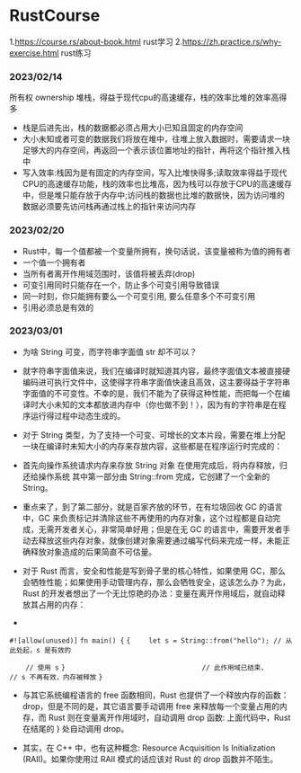 # RustCourse

1.https://course.rs/about-book.html rust学习
2.https://zh.practice.rs/why-exercise.html rust练习


### 2023/02/14
所有权 ownership
堆栈，得益于现代cpu的高速缓存，栈的效率比堆的效率高得多
- 栈是后进先出，栈的数据都必须占用大小已知且固定的内存空间
- 大小未知或者可变的数据我们将放在堆中，往堆上放入数据时，需要请求一块足够大的内存空间，再返回一个表示该位置地址的指针，再将这个指针推入栈中
- 写入效率:栈因为是有固定的内存空间，写入比堆快得多;读取效率得益于现代CPU的高速缓存功能，栈的效率也比堆高，因为栈可以存放于CPU的高速缓存中，但是堆只能存放于内存中;访问栈的数据也比堆的数据快，因为访问堆的数据必须要先访问栈再通过栈上的指针来访问内存

### 2023/02/20
- Rust中，每一个值都被一个变量所拥有，换句话说，该变量被称为值的拥有者
- 一个值一个拥有者
- 当所有者离开作用域范围时，该值将被丢弃(drop)
- 可变引用同时只能存在一个，防止多个可变引用导致错误
- 同一时刻，你只能拥有要么一个可变引用, 要么任意多个不可变引用
- 引用必须总是有效的

### 2023/03/01
- 为啥 String 可变，而字符串字面值 str 却不可以？
- 就字符串字面值来说，我们在编译时就知道其内容，最终字面值文本被直接硬编码进可执行文件中，这使得字符串字面值快速且高效，这主要得益于字符串字面值的不可变性。不幸的是，我们不能为了获得这种性能，而把每一个在编译时大小未知的文本都放进内存中（你也做不到！），因为有的字符串是在程序运行得过程中动态生成的。

- 对于 String 类型，为了支持一个可变、可增长的文本片段，需要在堆上分配一块在编译时未知大小的内存来存放内容，这些都是在程序运行时完成的：

- 首先向操作系统请求内存来存放 String 对象
在使用完成后，将内存释放，归还给操作系统
其中第一部分由 String::from 完成，它创建了一个全新的 String。

- 重点来了，到了第二部分，就是百家齐放的环节，在有垃圾回收 GC 的语言中，GC 来负责标记并清除这些不再使用的内存对象，这个过程都是自动完成，无需开发者关心，非常简单好用；但是在无 GC 的语言中，需要开发者手动去释放这些内存对象，就像创建对象需要通过编写代码来完成一样，未能正确释放对象造成的后果简直不可估量。

- 对于 Rust 而言，安全和性能是写到骨子里的核心特性，如果使用 GC，那么会牺牲性能；如果使用手动管理内存，那么会牺牲安全，这该怎么办？为此，Rust 的开发者想出了一个无比惊艳的办法：变量在离开作用域后，就自动释放其占用的内存：

- 
`#![allow(unused)]`
`fn main() {`
`{`
`    let s = String::from("hello"); // 从此处起，s 是有效的`

`    // 使用 s`
`}                                  // 此作用域已结束，`
`                                   // s 不再有效，内存被释放`
`}`

- 与其它系统编程语言的 free 函数相同，Rust 也提供了一个释放内存的函数： drop，但是不同的是，其它语言要手动调用 free 来释放每一个变量占用的内存，而 Rust 则在变量离开作用域时，自动调用 drop 函数: 上面代码中，Rust 在结尾的 } 处自动调用 drop。

- 其实，在 C++ 中，也有这种概念: Resource Acquisition Is Initialization (RAII)。如果你使用过 RAII 模式的话应该对 Rust 的 drop 函数并不陌生。
